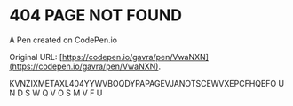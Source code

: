# 404  PAGE  NOT  FOUND

A Pen created on CodePen.io

Original URL: [https://codepen.io/gavra/pen/VwaNXN](https://codepen.io/gavra/pen/VwaNXN).

KVNZIXMETAXL404YYWVBOQDYPAPAGEVJANOTSCEWVXEPCFHQEFO U N D S W Q V O S M V F U

